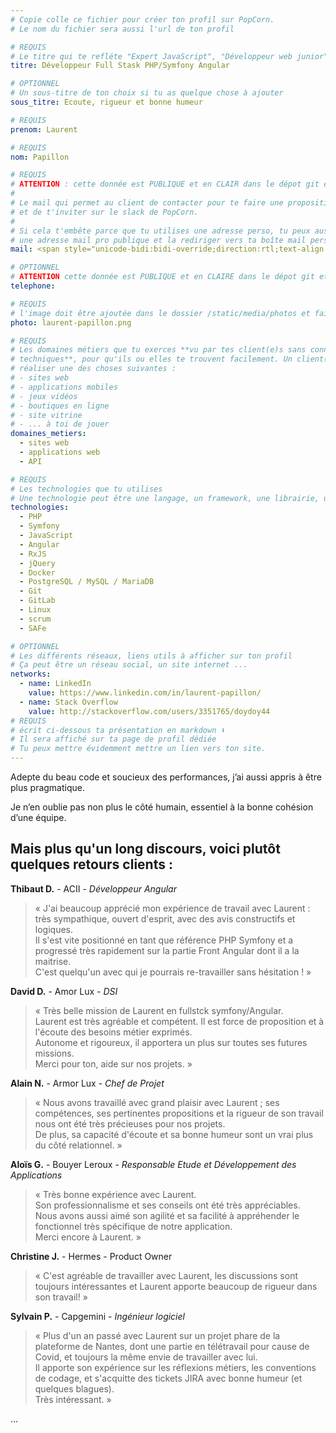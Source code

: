 ```yaml
---
# Copie colle ce fichier pour créer ton profil sur PopCorn.
# Le nom du fichier sera aussi l'url de ton profil

# REQUIS
# Le titre qui te refléte "Expert JavaScript", "Développeur web junior"
titre: Développeur Full Stask PHP/Symfony Angular

# OPTIONNEL
# Un sous-titre de ton choix si tu as quelque chose à ajouter
sous_titre: Ecoute, rigueur et bonne humeur

# REQUIS
prenom: Laurent

# REQUIS
nom: Papillon

# REQUIS
# ATTENTION : cette donnée est PUBLIQUE et en CLAIR dans le dépot git et sur le site
#
# Le mail qui permet au client de contacter pour te faire une proposition de projet
# et de t'inviter sur le slack de PopCorn.
#
# Si cela t'embête parce que tu utilises une adresse perso, tu peux aussi te créer
# une adresse mail pro publique et la rediriger vers ta boîte mail perso
mail: <span style="unicode-bidi:bidi-override;direction:rtl;text-align:left;">rf&#046;eerf&#064;nollipaptnerual</span>

# OPTIONNEL
# ATTENTION cette donnée est PUBLIQUE et en CLAIRE dans le dépot git et sur le site
telephone:

# REQUIS
# l'image doit être ajoutée dans le dossier /static/media/photos et faire moins de 100ko !
photo: laurent-papillon.png

# REQUIS
# Les domaines métiers que tu exerces **vu par tes client(e)s sans connaissances
# techniques**, pour qu'ils ou elles te trouvent facilement. Un client(e) veut par exemple
# réaliser une des choses suivantes :
# - sites web
# - applications mobiles
# - jeux vidéos
# - boutiques en ligne
# - site vitrine
# - ... à toi de jouer
domaines_metiers:
  - sites web
  - applications web
  - API

# REQUIS
# Les technologies que tu utilises
# Une technologie peut être une langage, un framework, une librairie, un CMS ...
technologies:
  - PHP
  - Symfony
  - JavaScript
  - Angular
  - RxJS
  - jQuery
  - Docker
  - PostgreSQL / MySQL / MariaDB
  - Git
  - GitLab
  - Linux
  - scrum
  - SAFe

# OPTIONNEL
# Les différents réseaux, liens utils à afficher sur ton profil
# Ça peut être un réseau social, un site internet ...
networks:
  - name: LinkedIn
    value: https://www.linkedin.com/in/laurent-papillon/
  - name: Stack Overflow
    value: http://stackoverflow.com/users/3351765/doydoy44
# REQUIS
# écrit ci-dessous ta présentation en markdown ⬇️
# Il sera affiché sur ta page de profil dédiée
# Tu peux mettre évidemment mettre un lien vers ton site.
---
```


Adepte du beau code et soucieux des performances, j’ai aussi appris à être plus pragmatique.

Je n’en oublie pas non plus le côté humain, essentiel à la bonne cohésion d’une équipe.

## Mais plus qu'un long discours, voici plutôt quelques retours clients :

**Thibaut D.** - ACII - _Développeur Angular_

> &laquo; J'ai beaucoup apprécié mon expérience de travail avec Laurent : très sympathique, ouvert d'esprit, avec des avis constructifs et logiques. <br>
> Il s'est vite positionné en tant que référence PHP Symfony et a progressé très rapidement sur la partie Front Angular dont il a la maitrise.<br>
> C'est quelqu'un avec qui je pourrais re-travailler sans hésitation ! &raquo;

**David D.** - Amor Lux - _DSI_

> &laquo; Très belle mission de Laurent en fullstck symfony/Angular.<br>
> Laurent est très agréable et compétent. Il est force de proposition et à l'écoute des besoins métier exprimés.<br>
> Autonome et rigoureux, il apportera un plus sur toutes ses futures missions.<br>
> Merci pour ton, aide sur nos projets. &raquo;

**Alain N.** - Armor Lux - _Chef de Projet_

> &laquo; Nous avons travaillé avec grand plaisir avec Laurent ; ses compétences, ses pertinentes propositions et la rigueur de son travail nous ont été très précieuses pour nos projets.<br>
> De plus, sa capacité d'écoute et sa bonne humeur sont un vrai plus du côté relationnel. &raquo;

**Aloïs G.** - Bouyer Leroux - _Responsable Etude et Développement des Applications_

> &laquo; Très bonne expérience avec Laurent.<br>
> Son professionnalisme et ses conseils ont été très appréciables. <br>
> Nous avons aussi aimé son agilité et sa facilité à appréhender le fonctionnel très spécifique de notre application.<br>
> Merci encore à Laurent. &raquo;

**Christine J.** - Hermes - Product Owner

> &laquo; C'est agréable de travailler avec Laurent, les discussions sont toujours intéressantes et Laurent apporte beaucoup de rigueur dans son travail! &raquo;

**Sylvain P.** - Capgemini - _Ingénieur logiciel_

> &laquo; Plus d'un an passé avec Laurent sur un projet phare de la plateforme de Nantes, dont une partie en télétravail pour cause de Covid, et toujours la même envie de travailler avec lui.<br>
> Il apporte son expérience sur les réflexions métiers, les conventions de codage, et s'acquitte des tickets JIRA avec bonne humeur (et quelques blagues).<br>
> Très intéressant. &raquo;

...
